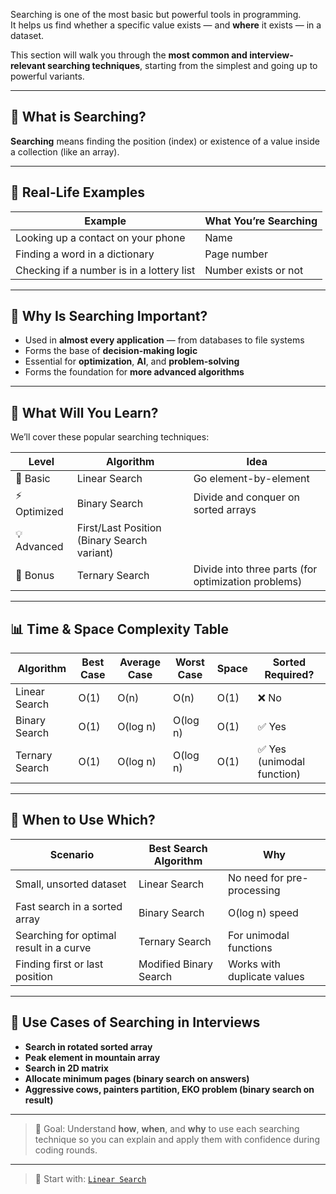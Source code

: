 Searching is one of the most basic but powerful tools in programming.  
It helps us find whether a specific value exists — and **where** it exists — in a dataset.

This section will walk you through the **most common and interview-relevant searching techniques**, starting from the simplest and going up to powerful variants.

---

## 🤔 What is Searching?

**Searching** means finding the position (index) or existence of a value inside a collection (like an array).

---

## 📘 Real-Life Examples

| Example                                   | What You’re Searching |
|------------------------------------------|------------------------|
| Looking up a contact on your phone       | Name                  |
| Finding a word in a dictionary           | Page number            |
| Checking if a number is in a lottery list| Number exists or not   |

---

## 🧠 Why Is Searching Important?

- Used in **almost every application** — from databases to file systems
- Forms the base of **decision-making logic**
- Essential for **optimization**, **AI**, and **problem-solving**
- Forms the foundation for **more advanced algorithms**

---

## 🔎 What Will You Learn?

We’ll cover these popular searching techniques:

| Level       | Algorithm         | Idea                                     |
|-------------|-------------------|------------------------------------------|
| 🔰 Basic     | Linear Search      | Go element-by-element                    |
| ⚡ Optimized | Binary Search      | Divide and conquer on sorted arrays      |
| 💡 Advanced  | First/Last Position (Binary Search variant) |
| 🔁 Bonus     | Ternary Search     | Divide into three parts (for optimization problems) |

---

## 📊 Time & Space Complexity Table

| Algorithm         | Best Case | Average Case | Worst Case | Space | Sorted Required? |
|------------------|-----------|--------------|------------|--------|------------------|
| Linear Search     | O(1)      | O(n)         | O(n)       | O(1)  | ❌ No            |
| Binary Search     | O(1)      | O(log n)     | O(log n)   | O(1)  | ✅ Yes           |
| Ternary Search    | O(1)      | O(log n)     | O(log n)   | O(1)  | ✅ Yes (unimodal function) |

---

## 🧠 When to Use Which?

| Scenario                              | Best Search Algorithm | Why                         |
|---------------------------------------|------------------------|-----------------------------|
| Small, unsorted dataset               | Linear Search          | No need for pre-processing  |
| Fast search in a sorted array         | Binary Search          | O(log n) speed              |
| Searching for optimal result in a curve| Ternary Search         | For unimodal functions      |
| Finding first or last position        | Modified Binary Search | Works with duplicate values |

---

## 🚀 Use Cases of Searching in Interviews

- **Search in rotated sorted array**
- **Peak element in mountain array**
- **Search in 2D matrix**
- **Allocate minimum pages (binary search on answers)**
- **Aggressive cows, painters partition, EKO problem (binary search on result)**

---

> 🎯 Goal: Understand **how**, **when**, and **why** to use each searching technique so you can explain and apply them with confidence during coding rounds.

---

> 🔽 Start with: [`Linear Search`](obsidian://open?vault=Obsidian%20Vault&file=Searching%20%26%20Sorting%2FSearching%2F%F0%9F%94%8D%20Linear%20Search)

